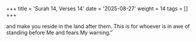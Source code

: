 +++
title = 'Surah 14, Verses 14'
date = '2025-08-27'
weight = 14
tags = []
+++

and make you reside in the land after them. This is for whoever is in awe of standing before Me and fears My warning.”